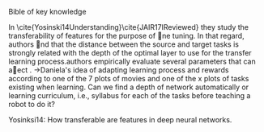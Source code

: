 Bible of key knowledge


In \cite{Yosinski14Understanding}\cite{JAIR17IReviewed} they study the transferability of features for the purpose of ne tuning. In that regard, authors nd that the distance between the source and target tasks is strongly related with the depth of the optimal layer to use for the transfer learning process.authors empirically evaluate several parameters that can aect . ->Daniela's idea of adapting learning process and rewards according to one of the 7 plots of movies and one of the x plots of tasks existing when learning.  Can we find a depth of network automatically or learning curriculum, i.e., syllabus for each of the tasks before teaching a robot to do it?

Yosinksi14: How transferable are features in deep neural networks. 